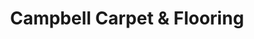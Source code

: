 ---
title: "Campbell Carpet & Flooring"
url: /cortland/campbell-carpet-and-flooring/
shop: interior decoration
---